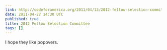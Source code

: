 ```yaml
---
link: http://codeforamerica.org/2011/04/13/2012-fellow-selection-committee/
date: 2011-04-27 14:30 UTC
published: true
title: 2012 Fellow Selection Committee
tags: []
---
```


I hope they like popovers.
